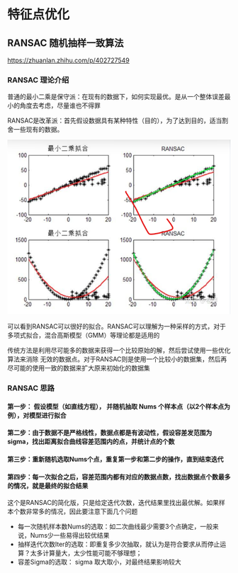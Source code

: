 # 特征点优化

## RANSAC 随机抽样一致算法

https://zhuanlan.zhihu.com/p/402727549

### RANSAC 理论介绍

普通的最小二乘是保守派：在现有的数据下，如何实现最优。是从一个整体误差最小的角度去考虑，尽量谁也不得罪

RANSAC是改革派：首先假设数据具有某种特性（目的），为了达到目的，适当割舍一些现有的数据。

![](/5_自动驾驶/images/RANSAC拟合结果.png)

可以看到RANSAC可以很好的拟合。RANSAC可以理解为一种采样的方式，对于多项式拟合，混合高斯模型（GMM）等理论都是适用的

传统方法是利用尽可能多的数据来获得一个比较原始的解，然后尝试使用一些优化算法来消除 无效的数据点。对于RANSAC则是使用一个比较小的数据集，然后再尽可能的使用一致的数据来扩大原来初始化的数据集

### RANSAC 思路

#### 第一步： 假设模型（如直线方程）， 并随机抽取 Nums 个样本点（以2个样本点为例），对模型进行拟合

#### 第二步：由于数据不是严格线性，数据点都是有波动性，假设容差发范围为 sigma，找出距离拟合曲线容差范围内的点，并统计点的个数

#### 第三步：重新随机选取Nums个点，重复第一步和第二步的操作，直到结束迭代

#### 第四步：每一次拟合之后，容差范围内都有对应的数据点数，找出数据点个数最多的情况，就是最终的拟合结果

这个是RANSAC的简化版，只是给定迭代次数，迭代结果里找出最优解。如果样本个数非常多的情况，因此要注意下面几个问题

+ 每一次随机样本数Nums的选取：如二次曲线最少需要3个点确定，一般来说，Nums少一些易得出较优结果
+ 抽样迭代次数Iter的选取：即重复多少次抽取，就认为是符合要求从而停止运算？太多计算量大，太少性能可能不够理想；
+ 容差Sigma的选取： sigma 取大取小，对最终结果影响较大

